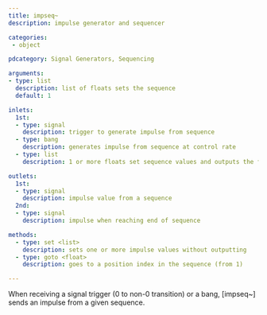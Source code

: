 ```yaml
---
title: impseq~
description: impulse generator and sequencer

categories:
 - object

pdcategory: Signal Generators, Sequencing

arguments:
- type: list
  description: list of floats sets the sequence
  default: 1

inlets:
  1st:
  - type: signal
    description: trigger to generate impulse from sequence
  - type: bang
    description: generates impulse from sequence at control rate
  - type: list
    description: 1 or more floats set sequence values and outputs the first

outlets:
  1st:
  - type: signal
    description: impulse value from a sequence
  2nd:
  - type: signal
    description: impulse when reaching end of sequence

methods:
  - type: set <list>
    description: sets one or more impulse values without outputting
  - type: goto <float>
    description: goes to a position index in the sequence (from 1)

---
```


When receiving a signal trigger (0 to non-0 transition) or a bang, [impseq~] sends an impulse from a given sequence.

